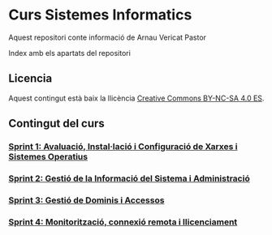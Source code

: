 # Curs Sistemes Informatics

Aquest repositori conte informació de Arnau Vericat Pastor

Index amb els apartats del repositori

## Licencia

Aquest contingut està baix la llicència [Creative Commons BY-NC-SA 4.0 ES](LICENSE.md).

## Contingut del curs

### [Sprint 1: Avaluació, Instal·lació i Configuració de Xarxes i Sistemes Operatius](Projecte1/Sprint1/sp1.md)
### [Sprint 2: Gestió de la Informació del Sistema i Administració](Projecte1/Sprint2/sp2.md)
### [Sprint 3: Gestió de Dominis i Accessos](Projecte1/Sprint3/sp3.md)
### [Sprint 4: Monitorització, connexió remota i llicenciament](Projecte1/Sprint4/sp4.md)

